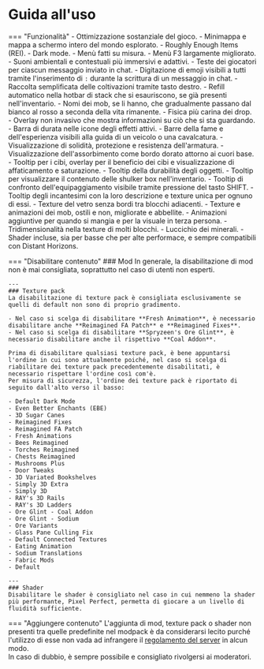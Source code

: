 # Guida all'uso
=== "Funzionalità"
    - Ottimizzazione sostanziale del gioco.
    - Minimappa e mappa a schermo intero del mondo esplorato.
    - Roughly Enough Items (REI).
    - Dark mode.
    - Menù fatti su misura.
    - Menù F3 largamente migliorato.
    - Suoni ambientali e contestuali più immersivi e adattivi.
    - Teste dei giocatori per ciascun messaggio inviato in chat.
    - Digitazione di emoji visibili a tutti tramite l'inserimento di `:` durante la scrittura di un messaggio in chat.
    - Raccolta semplificata delle coltivazioni tramite tasto destro.
    - Refill automatico nella hotbar di stack che si esauriscono, se già presenti nell'inventario.
    - Nomi dei mob, se li hanno, che gradualmente passano dal bianco al rosso a seconda della vita rimanente.
    - Fisica più carina dei drop.
    - Overlay non invasivo che mostra informazioni su ciò che si sta guardando.
    - Barra di durata nelle icone degli effetti attivi.
    - Barre della fame e dell'esperienza visibili alla guida di un veicolo o una cavalcatura.
    - Visualizzazione di solidità, protezione e resistenza dell'armatura.
    - Visualizzazione dell'assorbimento come bordo dorato attorno ai cuori base.
    - Tooltip per i cibi, overlay per il beneficio dei cibi e visualizzazione di affaticamento e saturazione.
    - Tooltip della durabilità degli oggetti.
    - Tooltip per visualizzare il contenuto delle shulker box nell'inventario.
    - Tooltip di confronto dell'equipaggiamento visibile tramite pressione del tasto SHIFT.
    - Tooltip degli incantesimi con la loro descrizione e texture unica per ognuno di essi.
    - Texture del vetro senza bordi tra blocchi adiacenti.
    - Texture e animazioni dei mob, ostili e non, migliorate e abbellite.
    - Animazioni aggiuntive per quando si mangia e per la visuale in terza persona.
    - Tridimensionalità nella texture di molti blocchi.
    - Luccichio dei minerali.
    - Shader incluse, sia per basse che per alte performace, e sempre compatibili con Distant Horizons.

=== "Disabilitare contenuto"
    ### Mod
    In generale, la disabilitazione di mod non è mai consigliata, soprattutto nel caso di utenti non esperti.

    ---
    ### Texture pack
    La disabilitazione di texture pack è consigliata esclusivamente se quelli di default non sono di proprio gradimento.

    - Nel caso si scelga di disabilitare **Fresh Animation**, è necessario disabilitare anche **Reimagined FA Patch** e **Reimagined Fixes**.
    - Nel caso si scelga di disabilitare **Spryzeen's Ore Glint**, è necessario disabilitare anche il rispettivo **Coal Addon**.
  
    Prima di disabilitare qualsiasi texture pack, è bene appuntarsi l'ordine in cui sono attualmente poiché, nel caso si scelga di riabilitare dei texture pack precedentemente disabilitati, è necessario rispettare l'ordine così com'è.  
    Per misura di sicurezza, l'ordine dei texture pack è riportato di seguito dall'alto verso il basso:

    - Default Dark Mode
    - Even Better Enchants (EBE)
    - 3D Sugar Canes
    - Reimagined Fixes
    - Reimagined FA Patch
    - Fresh Animations
    - Bees Reimagined
    - Torches Reimagined
    - Chests Reimagined
    - Mushrooms Plus
    - Door Tweaks
    - 3D Variated Bookshelves
    - Simply 3D Extra
    - Simply 3D
    - RAY's 3D Rails
    - RAY's 3D Ladders
    - Ore Glint - Coal Addon
    - Ore Glint - Sodium
    - Ore Variants
    - Glass Pane Culling Fix
    - Default Connected Textures
    - Eating Animation
    - Sodium Translations
    - Fabric Mods
    - Default

    ---
    ### Shader
    Disabilitare le shader è consigliato nel caso in cui nemmeno la shader più performante, Pixel Perfect, permetta di giocare a un livello di fluidità sufficiente.

=== "Aggiungere contenuto"
    L'aggiunta di mod, texture pack o shader non presenti tra quelle predefinite nel modpack è da considerarsi lecito purché l'utilizzo di esse non vada ad infrangere il [regolamento del server](https://wiki.sbekucraft.it/regole) in alcun modo.  
    In caso di dubbio, è sempre possibile e consigliato rivolgersi ai moderatori.